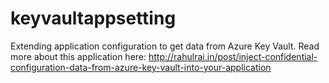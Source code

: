# keyvaultappsetting
Extending application configuration to get data from Azure Key Vault. Read more about this application here: http://rahulrai.in/post/inject-confidential-configuration-data-from-azure-key-vault-into-your-application
